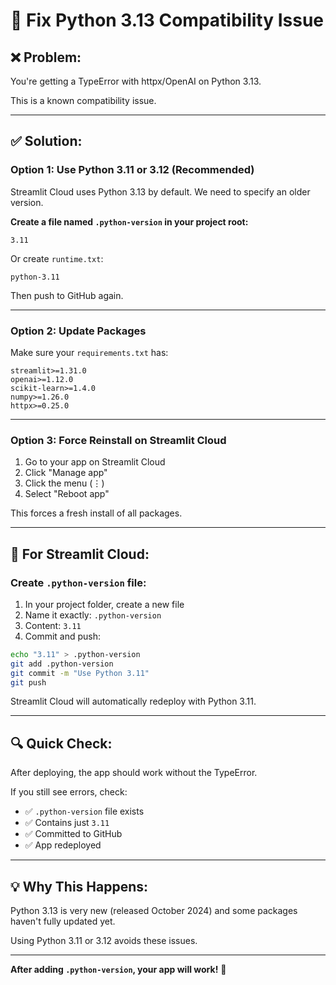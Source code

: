 # 🔧 Fix Python 3.13 Compatibility Issue

## ❌ Problem:

You're getting a TypeError with httpx/OpenAI on Python 3.13.

This is a known compatibility issue.

---

## ✅ Solution:

### Option 1: Use Python 3.11 or 3.12 (Recommended)

Streamlit Cloud uses Python 3.13 by default. We need to specify an older version.

**Create a file named `.python-version` in your project root:**

```
3.11
```

Or create `runtime.txt`:
```
python-3.11
```

Then push to GitHub again.

---

### Option 2: Update Packages

Make sure your `requirements.txt` has:

```
streamlit>=1.31.0
openai>=1.12.0
scikit-learn>=1.4.0
numpy>=1.26.0
httpx>=0.25.0
```

---

### Option 3: Force Reinstall on Streamlit Cloud

1. Go to your app on Streamlit Cloud
2. Click "Manage app"
3. Click the menu (⋮)
4. Select "Reboot app"

This forces a fresh install of all packages.

---

## 🎯 For Streamlit Cloud:

### Create `.python-version` file:

1. In your project folder, create a new file
2. Name it exactly: `.python-version`
3. Content: `3.11`
4. Commit and push:

```bash
echo "3.11" > .python-version
git add .python-version
git commit -m "Use Python 3.11"
git push
```

Streamlit Cloud will automatically redeploy with Python 3.11.

---

## 🔍 Quick Check:

After deploying, the app should work without the TypeError.

If you still see errors, check:
- ✅ `.python-version` file exists
- ✅ Contains just `3.11`
- ✅ Committed to GitHub
- ✅ App redeployed

---

## 💡 Why This Happens:

Python 3.13 is very new (released October 2024) and some packages haven't fully updated yet.

Using Python 3.11 or 3.12 avoids these issues.

---

**After adding `.python-version`, your app will work!** 🎉
